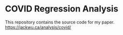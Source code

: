 # COVID Regression Analysis
This repository contains the source code for my paper.
https://jackwu.ca/analysis/covid/
